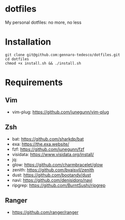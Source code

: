 # dotfiles
My personal dotfiles: no more, no less

# Installation
```
git clone git@github.com:gennaro-tedesco/dotfiles.git 
cd dotfiles
chmod +x install.sh && ./install.sh 
```

# Requirements
## Vim 
- vim-plug: https://github.com/junegunn/vim-plug 

## Zsh 
- bat: https://github.com/sharkdp/bat
- exa: https://the.exa.website/
- fzf: https://github.com/junegunn/fzf
- visidata: https://www.visidata.org/install/
- jq:
- glow: https://github.com/charmbracelet/glow
- zenith: https://github.com/bvaisvil/zenith
- dust: https://github.com/bootandy/dust
- navi: https://github.com/denisidoro/navi
- ripgrep: https://github.com/BurntSushi/ripgrep

## Ranger
- https://github.com/ranger/ranger

